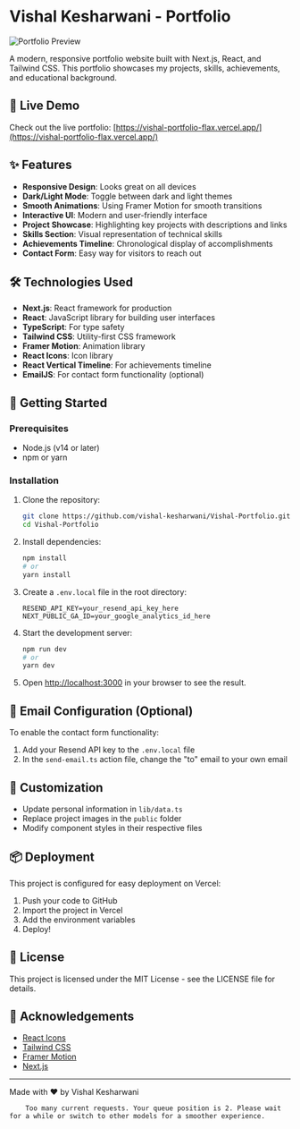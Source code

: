 


          
# Vishal Kesharwani - Portfolio

![Portfolio Preview](https://i.imgur.com/XYZ123.png)

A modern, responsive portfolio website built with Next.js, React, and Tailwind CSS. This portfolio showcases my projects, skills, achievements, and educational background.

## 🔗 Live Demo

Check out the live portfolio: [https://vishal-portfolio-flax.vercel.app/](https://vishal-portfolio-flax.vercel.app/)

## ✨ Features

- **Responsive Design**: Looks great on all devices
- **Dark/Light Mode**: Toggle between dark and light themes
- **Smooth Animations**: Using Framer Motion for smooth transitions
- **Interactive UI**: Modern and user-friendly interface
- **Project Showcase**: Highlighting key projects with descriptions and links
- **Skills Section**: Visual representation of technical skills
- **Achievements Timeline**: Chronological display of accomplishments
- **Contact Form**: Easy way for visitors to reach out

## 🛠️ Technologies Used

- **Next.js**: React framework for production
- **React**: JavaScript library for building user interfaces
- **TypeScript**: For type safety
- **Tailwind CSS**: Utility-first CSS framework
- **Framer Motion**: Animation library
- **React Icons**: Icon library
- **React Vertical Timeline**: For achievements timeline
- **EmailJS**: For contact form functionality (optional)

## 🚀 Getting Started

### Prerequisites

- Node.js (v14 or later)
- npm or yarn

### Installation

1. Clone the repository:
   ```bash
   git clone https://github.com/vishal-kesharwani/Vishal-Portfolio.git
   cd Vishal-Portfolio
   ```

2. Install dependencies:
   ```bash
   npm install
   # or
   yarn install
   ```

3. Create a `.env.local` file in the root directory:
   ```
   RESEND_API_KEY=your_resend_api_key_here
   NEXT_PUBLIC_GA_ID=your_google_analytics_id_here
   ```

4. Start the development server:
   ```bash
   npm run dev
   # or
   yarn dev
   ```

5. Open [http://localhost:3000](http://localhost:3000) in your browser to see the result.

## 📧 Email Configuration (Optional)

To enable the contact form functionality:

1. Add your Resend API key to the `.env.local` file
2. In the `send-email.ts` action file, change the "to" email to your own email

## 📝 Customization

- Update personal information in `lib/data.ts`
- Replace project images in the `public` folder
- Modify component styles in their respective files

## 📦 Deployment

This project is configured for easy deployment on Vercel:

1. Push your code to GitHub
2. Import the project in Vercel
3. Add the environment variables
4. Deploy!

## 📄 License

This project is licensed under the MIT License - see the LICENSE file for details.

## 🙏 Acknowledgements

- [React Icons](https://react-icons.github.io/react-icons/)
- [Tailwind CSS](https://tailwindcss.com/)
- [Framer Motion](https://www.framer.com/motion/)
- [Next.js](https://nextjs.org/)

---

Made with ❤️ by Vishal Kesharwani

        Too many current requests. Your queue position is 2. Please wait for a while or switch to other models for a smoother experience.
